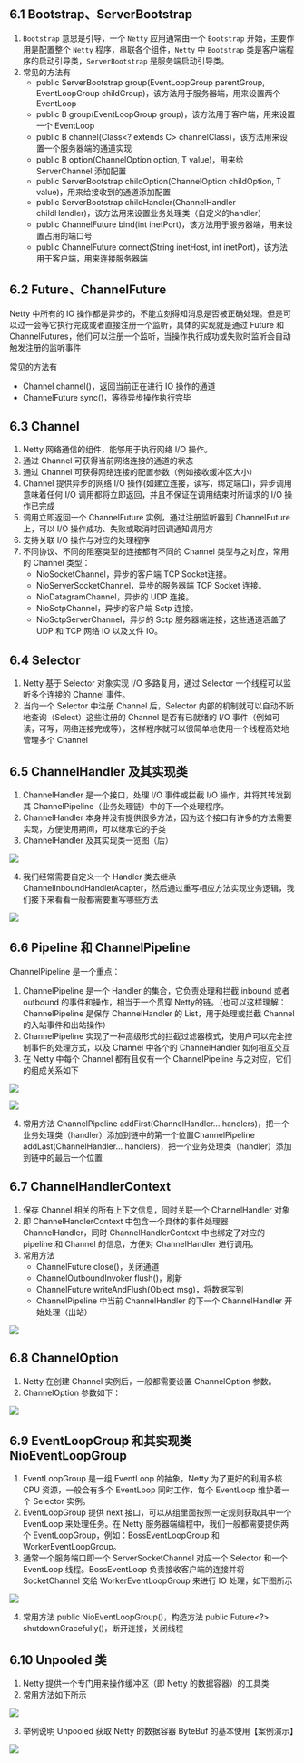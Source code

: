 ## 6.1 Bootstrap、ServerBootstrap

1. `Bootstrap` 意思是引导，一个 `Netty` 应用通常由一个 `Bootstrap` 开始，主要作用是配置整个 `Netty` 程序，串联各个组件，`Netty` 中 `Bootstrap` 类是客户端程序的启动引导类，`ServerBootstrap` 是服务端启动引导类。
2. 常见的方法有
   - public ServerBootstrap group(EventLoopGroup parentGroup, EventLoopGroup childGroup)，该方法用于服务器端，用来设置两个EventLoop
   - public B group(EventLoopGroup group)，该方法用于客户端，用来设置一个 EventLoop
   - public B channel(Class<? extends C> channelClass)，该方法用来设置一个服务器端的通道实现
   - public <T> B option(ChannelOption<T> option, T value)，用来给 ServerChannel 添加配置
   - public <T> ServerBootstrap childOption(ChannelOption<T> childOption, T value)，用来给接收到的通道添加配置
   - public ServerBootstrap childHandler(ChannelHandler childHandler)，该方法用来设置业务处理类（自定义的handler）
   - public ChannelFuture bind(int inetPort)，该方法用于服务器端，用来设置占用的端口号
   - public ChannelFuture connect(String inetHost, int inetPort)，该方法用于客户端，用来连接服务器端

## 6.2 Future、ChannelFuture

Netty 中所有的 IO 操作都是异步的，不能立刻得知消息是否被正确处理。但是可以过一会等它执行完成或者直接注册一个监听，具体的实现就是通过 Future 和 ChannelFutures，他们可以注册一个监听，当操作执行成功或失败时监听会自动触发注册的监听事件

常见的方法有
- Channel channel()，返回当前正在进行 IO 操作的通道
- ChannelFuture sync()，等待异步操作执行完毕

## 6.3 Channel

1. Netty 网络通信的组件，能够用于执行网络 I/O 操作。
2. 通过 Channel 可获得当前网络连接的通道的状态
3. 通过 Channel 可获得网络连接的配置参数（例如接收缓冲区大小）
4. Channel 提供异步的网络 I/O 操作(如建立连接，读写，绑定端口)，异步调用意味着任何 I/O 调用都将立即返回，并且不保证在调用结束时所请求的 I/O 操作已完成
5. 调用立即返回一个 ChannelFuture 实例，通过注册监听器到 ChannelFuture 上，可以 I/O 操作成功、失败或取消时回调通知调用方
6. 支持关联 I/O 操作与对应的处理程序
7. 不同协议、不同的阻塞类型的连接都有不同的 Channel 类型与之对应，常用的 Channel 类型：
   - NioSocketChannel，异步的客户端 TCP Socket连接。
   - NioServerSocketChannel，异步的服务器端 TCP Socket 连接。
   - NioDatagramChannel，异步的 UDP 连接。
   - NioSctpChannel，异步的客户端 Sctp 连接。
   - NioSctpServerChannel，异步的 Sctp 服务器端连接，这些通道涵盖了 UDP 和 TCP 网络 IO 以及文件 IO。

## 6.4 Selector

1. Netty 基于 Selector 对象实现 I/O 多路复用，通过 Selector 一个线程可以监听多个连接的 Channel 事件。
2. 当向一个 Selector 中注册 Channel 后，Selector 内部的机制就可以自动不断地查询（Select）这些注册的 Channel 是否有已就绪的 I/O 事件（例如可读，可写，网络连接完成等），这样程序就可以很简单地使用一个线程高效地管理多个 Channel

## 6.5 ChannelHandler 及其实现类

1. ChannelHandler 是一个接口，处理 I/O 事件或拦截 I/O 操作，并将其转发到其 ChannelPipeline（业务处理链）中的下一个处理程序。
2. ChannelHandler 本身并没有提供很多方法，因为这个接口有许多的方法需要实现，方便使用期间，可以继承它的子类
3. ChannelHandler 及其实现类一览图（后）

![](../_media/chapter06/chapter06_01.png)

4. 我们经常需要自定义一个 Handler 类去继承 ChannelInboundHandlerAdapter，然后通过重写相应方法实现业务逻辑，我们接下来看看一般都需要重写哪些方法

![](../_media/chapter06/chapter06_02.png)

## 6.6 Pipeline 和 ChannelPipeline

ChannelPipeline 是一个重点：

1. ChannelPipeline 是一个 Handler 的集合，它负责处理和拦截 inbound 或者 outbound 的事件和操作，相当于一个贯穿 Netty的链。（也可以这样理解：ChannelPipeline 是保存 ChannelHandler 的 List，用于处理或拦截 Channel 的入站事件和出站操作）
2. ChannelPipeline 实现了一种高级形式的拦截过滤器模式，使用户可以完全控制事件的处理方式，以及 Channel 中各个的 ChannelHandler 如何相互交互
3. 在 Netty 中每个 Channel 都有且仅有一个 ChannelPipeline 与之对应，它们的组成关系如下

![](../_media/chapter06/chapter06_03.png)

![](../_media/chapter06/chapter06_04.png)

4. 常用方法
   ChannelPipeline addFirst(ChannelHandler... handlers)，把一个业务处理类（handler）添加到链中的第一个位置ChannelPipeline addLast(ChannelHandler... handlers)，把一个业务处理类（handler）添加到链中的最后一个位置

## 6.7 ChannelHandlerContext

1. 保存 Channel 相关的所有上下文信息，同时关联一个 ChannelHandler 对象
2. 即 ChannelHandlerContext 中包含一个具体的事件处理器 ChannelHandler，同时 ChannelHandlerContext 中也绑定了对应的 pipeline 和 Channel 的信息，方便对 ChannelHandler 进行调用。
3. 常用方法
   - ChannelFuture close()，关闭通道
   - ChannelOutboundInvoker flush()，刷新
   - ChannelFuture writeAndFlush(Object msg)，将数据写到 
   - ChannelPipeline 中当前 ChannelHandler 的下一个 ChannelHandler 开始处理（出站）

![](../_media/chapter06/chapter06_05.png)

## 6.8 ChannelOption

1. Netty 在创建 Channel 实例后，一般都需要设置 ChannelOption 参数。
2. ChannelOption 参数如下：

![](../_media/chapter06/chapter06_06.png)

## 6.9 EventLoopGroup 和其实现类 NioEventLoopGroup

1. EventLoopGroup 是一组 EventLoop 的抽象，Netty 为了更好的利用多核 CPU 资源，一般会有多个 EventLoop 同时工作，每个 EventLoop 维护着一个 Selector 实例。
2. EventLoopGroup 提供 next 接口，可以从组里面按照一定规则获取其中一个 EventLoop 来处理任务。在 Netty 服务器端编程中，我们一般都需要提供两个 EventLoopGroup，例如：BossEventLoopGroup 和 WorkerEventLoopGroup。
3. 通常一个服务端口即一个 ServerSocketChannel 对应一个 Selector 和一个 EventLoop 线程。BossEventLoop 负责接收客户端的连接并将 SocketChannel 交给 WorkerEventLoopGroup 来进行 IO 处理，如下图所示

![](../_media/chapter06/chapter06_07.png)

4. 常用方法
   public NioEventLoopGroup()，构造方法
   public Future<?> shutdownGracefully()，断开连接，关闭线程

## 6.10 Unpooled 类

1. Netty 提供一个专门用来操作缓冲区（即 Netty 的数据容器）的工具类
2. 常用方法如下所示

![](../_media/chapter06/chapter06_08.png)

3. 举例说明 Unpooled 获取 Netty 的数据容器 ByteBuf 的基本使用【案例演示】

![](../_media/chapter06/chapter06_09.png)
